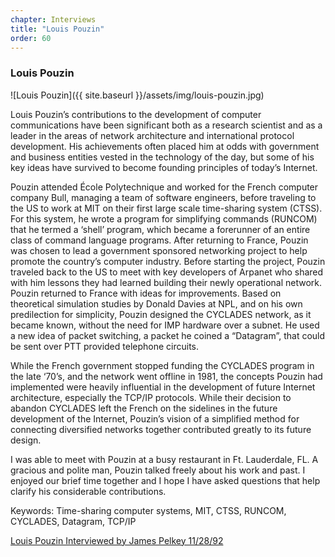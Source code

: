 ```yaml
---
chapter: Interviews
title: "Louis Pouzin"
order: 60
---
```


### Louis Pouzin

![Louis Pouzin]({{ site.baseurl }}/assets/img/louis-pouzin.jpg)

Louis Pouzin’s contributions to the development of computer communications have been significant both as a research scientist and as a leader in the areas of network architecture and international protocol development. His achievements often placed him at odds with government and business entities vested in the technology of the day, but some of his key ideas have survived to become founding principles of today’s Internet.

Pouzin attended École Polytechnique and worked for the French computer company Bull, managing a team of software engineers, before traveling to the US to work at MIT on their first large scale time-sharing system (CTSS). For this system, he wrote a program for simplifying commands (RUNCOM) that he termed a ‘shell’ program, which became a forerunner of an entire class of command language programs. After returning to France, Pouzin was chosen to lead a government sponsored networking project to help promote the country’s computer industry. Before starting the project, Pouzin traveled back to the US to meet with key developers of Arpanet who shared with him lessons they had learned building their newly operational network. Pouzin returned to France with ideas for improvements. Based on theoretical simulation studies by Donald Davies at NPL, and on his own predilection for simplicity, Pouzin designed the CYCLADES network, as it became known, without the need for IMP hardware over a subnet. He used a new idea of packet switching, a packet he coined a “Datagram”, that could be sent over PTT provided telephone circuits.

While the French government stopped funding the CYCLADES program in the late ‘70’s, and the network went offline in 1981, the concepts Pouzin had implemented were heavily influential in the development of future Internet architecture, especially the TCP/IP protocols. While their decision to abandon CYCLADES left the French on the sidelines in the future development of the Internet, Pouzin’s vision of a simplified method for connecting diversified networks together contributed greatly to its future design.

I was able to meet with Pouzin at a busy restaurant in Ft. Lauderdale, FL. A gracious and polite man, Pouzin talked freely about his work and past. I enjoyed our brief time together and I hope I have asked questions that help clarify his considerable contributions.

Keywords: Time-sharing computer systems, MIT, CTSS, RUNCOM, CYCLADES, Datagram, TCP/IP

[Louis Pouzin Interviewed by James Pelkey 11/28/92](https://archive.computerhistory.org/resources/access/text/2017/12/102740273-05-01-acc.pdf)